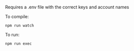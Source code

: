 Requires a .env file with the correct keys and account names

To compile:

```
npm run watch
```

To run:

```
npm run exec
```
